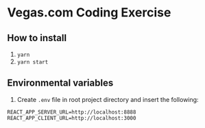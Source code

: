 # Vegas.com Coding Exercise

## How to install

1. `yarn`
2. `yarn start`

## Environmental variables

1. Create `.env` file in root project directory and insert the following:
```
REACT_APP_SERVER_URL=http://localhost:8888
REACT_APP_CLIENT_URL=http://localhost:3000
```
